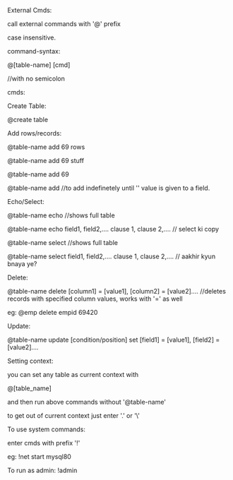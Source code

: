 External Cmds:

call external commands with '@' prefix

case insensitive.

command-syntax:

@[table-name] [cmd]

//with no semicolon

cmds:

Create Table:

@create table

Add rows/records:

@table-name add 69 rows

@table-name add 69 stuff

@table-name add 69

@table-name add //to add indefinetely until '' value is given to a field. 

Echo/Select:

@table-name echo //shows full table

@table-name echo field1, field2,.... clause 1, clause 2,.... // select ki copy

@table-name select //shows full table

@table-name select field1, field2,.... clause 1, clause 2,.... // aakhir kyun bnaya ye?

Delete:

@table-name delete [column1] = [value1], [column2] = [value2].... //deletes records with specified column values, works with '=' as well

eg: @emp delete empid 69420 

Update:

@table-name update [condition/position] set [field1] = [value1], [field2] = [value2]....

Setting context:

you can set any table as current context with

@[table_name]

and then run above commands without '@table-name'

to get out of current context just enter '.' or '\\'

To use system commands:

enter cmds with prefix '!'

eg: !net start mysql80

To run as admin: 
!admin
